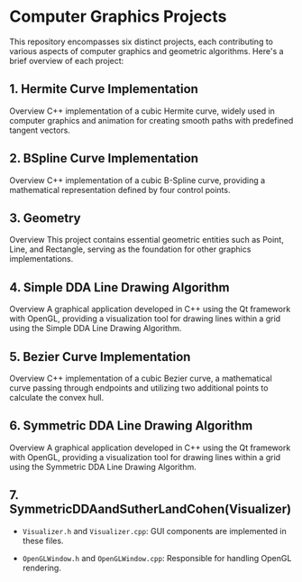 # Computer Graphics Projects
This repository encompasses six distinct projects, each contributing to various aspects of computer graphics and geometric algorithms. Here's a brief overview of each project:

## 1. Hermite Curve Implementation
Overview
C++ implementation of a cubic Hermite curve, widely used in computer graphics and animation for creating smooth paths with predefined tangent vectors.

## 2. BSpline Curve Implementation
Overview
C++ implementation of a cubic B-Spline curve, providing a mathematical representation defined by four control points.

## 3. Geometry
Overview
This project contains essential geometric entities such as Point, Line, and Rectangle, serving as the foundation for other graphics implementations.

## 4. Simple DDA Line Drawing Algorithm
Overview
A graphical application developed in C++ using the Qt framework with OpenGL, providing a visualization tool for drawing lines within a grid using the Simple DDA Line Drawing Algorithm.

## 5. Bezier Curve Implementation
Overview
C++ implementation of a cubic Bezier curve, a mathematical curve passing through endpoints and utilizing two additional points to calculate the convex hull.

## 6. Symmetric DDA Line Drawing Algorithm
Overview
A graphical application developed in C++ using the Qt framework with OpenGL, providing a visualization tool for drawing lines within a grid using the Symmetric DDA Line Drawing Algorithm.

## 7. SymmetricDDAandSutherLandCohen(Visualizer)
   - `Visualizer.h` and `Visualizer.cpp`: GUI components are implemented in these files.
 
   - `OpenGLWindow.h` and `OpenGLWindow.cpp`: Responsible for handling OpenGL rendering.

